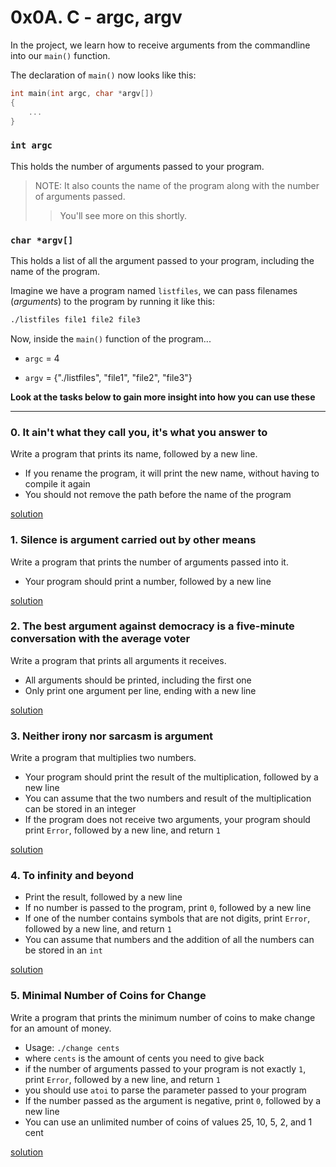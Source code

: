 # 0x0A. C - argc, argv

In the project, we learn how to receive arguments from the commandline into our `main()` function.

The declaration of `main()` now looks like this:

```c
int main(int argc, char *argv[])
{
    ...
}
```

### `int argc`

This holds the number of arguments passed to your program.

> NOTE: It also counts the name of the program along with the number of arguments passed.
> 
> > You'll see more on this shortly.

### `char *argv[]`

This holds a list of all the argument passed to your program, including the name of the program.

Imagine we have a program named `listfiles`, we can pass filenames (_arguments_) to the program by running it like this:

```bash
./listfiles file1 file2 file3
```

Now, inside the `main()` function of the program...

- `argc` = 4

- `argv` = {"./listfiles", "file1", "file2", "file3"}



**Look at the tasks below to gain more insight into how you can use these**

---

### 0. It ain't what they call you, it's what you answer to

Write a program that prints its name, followed by a new line.

- If you rename the program, it will print the new name, without having to compile it again
- You should not remove the path before the name of the program

[solution](0-whatsmyname.c)

### 1. Silence is argument carried out by other means

Write a program that prints the number of arguments passed into it.

- Your program should print a number, followed by a new line

[solution](1-args.c)

### 2. The best argument against democracy is a five-minute conversation with the average voter

Write a program that prints all arguments it receives.

- All arguments should be printed, including the first one
- Only print one argument per line, ending with a new line

[solution](2-args.c)

### 3. Neither irony nor sarcasm is argument

Write a program that multiplies two numbers.

- Your program should print the result of the multiplication, followed by a new line
- You can assume that the two numbers and result of the multiplication can be stored in an integer
- If the program does not receive two arguments, your program should print `Error`, followed by a new line, and return `1`

[solution](3-mul.c)

### 4. To infinity and beyond

- Print the result, followed by a new line
- If no number is passed to the program, print `0`, followed by a new line
- If one of the number contains symbols that are not digits, print `Error`, followed by a new line, and return `1`
- You can assume that numbers and the addition of all the numbers can be stored in an `int`

[solution](4-add.c)

### 5. Minimal Number of Coins for Change

Write a program that prints the minimum number of coins to make change for an amount of money.

- Usage: `./change cents`
- where `cents` is the amount of cents you need to give back
- if the number of arguments passed to your program is not exactly `1`, print `Error`, followed by a new line, and return `1`
- you should use `atoi` to parse the parameter passed to your program
- If the number passed as the argument is negative, print `0`, followed by a new line
- You can use an unlimited number of coins of values 25, 10, 5, 2, and 1 cent

[solution](100-change.c)



